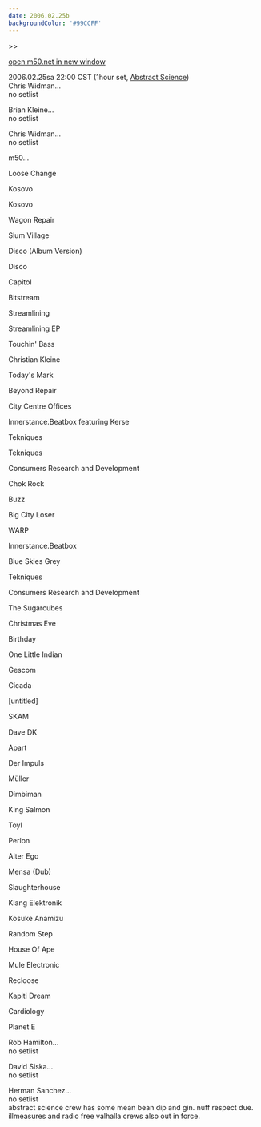 ```yaml
---
date: 2006.02.25b
backgroundColor: '#99CCFF'
---
```


\>>

[open m50.net in new window](http://m50.net/)

2006.02.25sa 22:00 CST (1hour set, [Abstract Science](http://www.abstractscience.net/))  
Chris Widman...  
no setlist  

Brian Kleine...  
no setlist  

Chris Widman...  
no setlist  

m50...  

Loose Change

Kosovo

Kosovo

Wagon Repair

Slum Village

Disco (Album Version)

Disco

Capitol

Bitstream

Streamlining

Streamlining EP

Touchin' Bass

Christian Kleine

Today's Mark

Beyond Repair

City Centre Offices

Innerstance.Beatbox featuring Kerse

Tekniques

Tekniques

Consumers Research and Development

Chok Rock

Buzz

Big City Loser

WARP

Innerstance.Beatbox

Blue Skies Grey

Tekniques

Consumers Research and Development

The Sugarcubes

Christmas Eve

Birthday

One Little Indian

Gescom

Cicada

\[untitled\]

SKAM

Dave DK

Apart

Der Impuls

Müller

Dimbiman

King Salmon

Toyl

Perlon

Alter Ego

Mensa (Dub)

Slaughterhouse

Klang Elektronik

Kosuke Anamizu

Random Step

House Of Ape

Mule Electronic

Recloose

Kapiti Dream

Cardiology

Planet E


Rob Hamilton...  
no setlist  

David Siska...  
no setlist  

Herman Sanchez...  
no setlist  
abstract science crew has some mean bean dip and gin. nuff respect due. illmeasures and radio free valhalla crews also out in force.